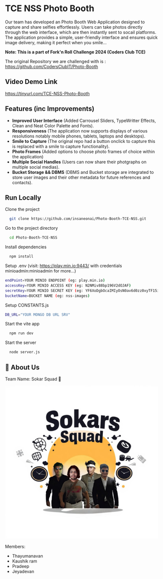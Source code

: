 
# TCE NSS Photo Booth

Our team has developed an Photo Booth Web Application designed to capture and share selfies effortlessly. Users can take photos directly through the web interface, which are then instantly sent to socail platforms. The application provides a simple, user-friendly interface and ensures quick image delivery, making it perfect when you smile...

**Note: This is a part of Fork'n Roll Challenge 2024 (Coders Club TCE)**

The original Repository we are challenged with is : https://github.com/CodersClubIT/Photo-Booth

## Video Demo Link

https://tinyurl.com/TCE-NSS-Photo-Booth

## Features (inc Improvements)

- **Improved User Interface** (Added Carrousel Sliders, TypeWritter Effects, Clean and Neat Color Palette and Fonts).
- **Responsiveness** (The application now supports displays of various resolutions notably mobile phones, tablets, laptops and desktops).
- **Smile to Capture** (The original repo had a button onclick to capture this is replaced with a smile to capture functionality).
- **Photo Frames** (Added options to choose photo frames of choice within the application)
- **Multiple Social Handles** (Users can now share their photgraphs on multiple social medias).
- **Bucket Storage && DBMS** (DBMS and Bucket storage are integrated to store user images and their other metadata for future references and contacts).

## Run Locally

Clone the project

```bash
  git clone https://github.com/insaneonai/Photo-Booth-TCE-NSS.git
```

Go to the project directory

```bash
  cd Photo-Booth-TCE-NSS
```

Install dependencies

```bash
  npm install
```

Setup .env (visit: https://play.min.io:9443/ with credentials minioadmin:minioadmin for more...)

```bash
endPoint=YOUR MINIO ENDPOINT (eg: play.min.io)
accessKey=YOUR MINIO ACCESS KEY (eg: N2NMiv88bp196V2dOJAF)
secretKey=YOUR MINIO SECRET KEY (eg: YF6XoDgbOcaIMIyOsN0av6d0zz0xyTF15ieUPtSM)
bucketName=BUCKET NAME (eg: nss-images)
```

Setup CONSTANTS.js

```bash
DB_URL="YOUR MONGO DB URL SRV"
```

Start the vite app

```bash
  npm run dev
```

Start the server

```bash
  node server.js
```


## 🚀 About Us
Team Name: Sokar Squad 🤡

![alt text](/public/about-us.jpg)

Members: 
- Thayumanavan
- Kaushik ram
- Pradeep
- Jeyadevan


